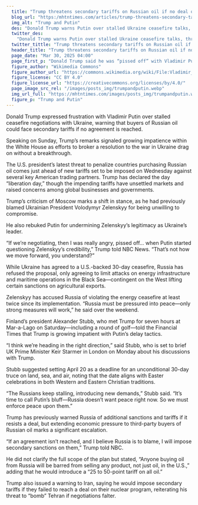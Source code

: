 ```yaml
---
  title: "Trump threatens secondary tariffs on Russian oil if no deal on Ukraine"
  blog_url: "https:/mhtntimes.com/articles/trump-threatens-secondary-tariffs-on-russian-oil-if-no-deal-on-ukraine"
  img_alt: "Trump and Putin"
  des: "Donald Trump warns Putin over stalled Ukraine ceasefire talks, threatening secondary tariffs on Russian oil buyers while pushing for a peace deal by April 20."
  twitter_des:
    "Donald Trump warns Putin over stalled Ukraine ceasefire talks, threatening secondary tariffs on Russian oil buyers while pushing for a peace deal by April 20."
  twitter_tittle: "Trump threatens secondary tariffs on Russian oil if no deal on Ukraine"
  header_title: "Trump threatens secondary tariffs on Russian oil if no deal on Ukraine"
  page_date: "Mar 30, 2025 04:00"
  page_first_p: "Donald Trump said he was “pissed off” with Vladimir Putin for foot-dragging in talks over a ceasefire with Ukraine, as the US president threatened secondary tariffs on buyers of Russian oil if no deal is done. "
  figure_author: "Wikimedia Commons"
  figure_author_url: "https://commons.wikimedia.org/wiki/File:Vladimir_Putin_and_Donald_Trump_at_the_2017_G-20_Hamburg_Summit_%284%29.jpg"
  figure_license: "CC BY 4.0"
  figure_license_url: "https://creativecommons.org/licenses/by/4.0/"
  page_image_src_rel: "/images/posts_img/trumpandputin.webp"
  img_url_full: "https://mhtntimes.com/images/posts_img/trumpandputin.webp"
  figure_p: "Trump and Putin"
---
```


Donald Trump expressed frustration with Vladimir Putin over stalled ceasefire negotiations with Ukraine, warning that buyers of Russian oil could face secondary tariffs if no agreement is reached.

Speaking on Sunday, Trump’s remarks signaled growing impatience within the White House as efforts to broker a resolution to the war in Ukraine drag on without a breakthrough.

The U.S. president’s latest threat to penalize countries purchasing Russian oil comes just ahead of new tariffs set to be imposed on Wednesday against several key American trading partners. Trump has declared the day “liberation day,” though the impending tariffs have unsettled markets and raised concerns among global businesses and governments.

Trump’s criticism of Moscow marks a shift in stance, as he had previously blamed Ukrainian President Volodymyr Zelenskyy for being unwilling to compromise.

He also rebuked Putin for undermining Zelenskyy’s legitimacy as Ukraine’s leader.

“If we’re negotiating, then I was really angry, pissed off… when Putin started questioning Zelenskyy’s credibility,” Trump told NBC News. “That’s not how we move forward, you understand?”

While Ukraine has agreed to a U.S.-backed 30-day ceasefire, Russia has refused the proposal, only agreeing to limit attacks on energy infrastructure and maritime operations in the Black Sea—contingent on the West lifting certain sanctions on agricultural exports.

Zelenskyy has accused Russia of violating the energy ceasefire at least twice since its implementation. “Russia must be pressured into peace—only strong measures will work,” he said over the weekend.

Finland’s president Alexander Stubb, who met Trump for seven hours at Mar-a-Lago on Saturday—including a round of golf—told the Financial Times that Trump is growing impatient with Putin’s delay tactics.

“I think we’re heading in the right direction,” said Stubb, who is set to brief UK Prime Minister Keir Starmer in London on Monday about his discussions with Trump.

Stubb suggested setting April 20 as a deadline for an unconditional 30-day truce on land, sea, and air, noting that the date aligns with Easter celebrations in both Western and Eastern Christian traditions.

“The Russians keep stalling, introducing new demands,” Stubb said. “It’s time to call Putin’s bluff—Russia doesn’t want peace right now. So we must enforce peace upon them.”

Trump has previously warned Russia of additional sanctions and tariffs if it resists a deal, but extending economic pressure to third-party buyers of Russian oil marks a significant escalation.

“If an agreement isn’t reached, and I believe Russia is to blame, I will impose secondary sanctions on them,” Trump told NBC.

He did not clarify the full scope of the plan but stated, “Anyone buying oil from Russia will be barred from selling any product, not just oil, in the U.S.,” adding that he would introduce a “25 to 50-point tariff on all oil.”

Trump also issued a warning to Iran, saying he would impose secondary tariffs if they failed to reach a deal on their nuclear program, reiterating his threat to “bomb” Tehran if negotiations falter.
